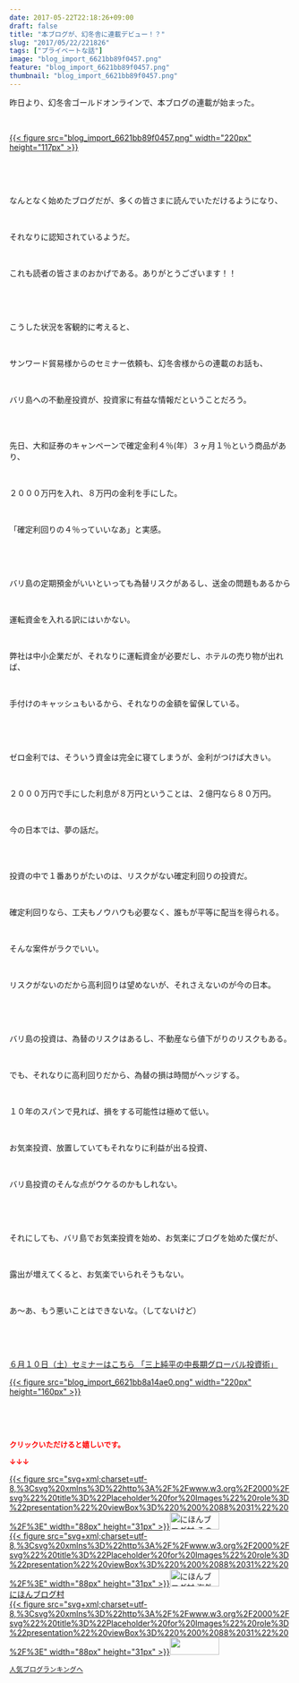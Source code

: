 ```yaml
---
date: 2017-05-22T22:18:26+09:00
draft: false
title: "本ブログが、幻冬舎に連載デビュー！？"
slug: "2017/05/22/221826"
tags: ["プライベートな話"]
image: "blog_import_6621bb89f0457.png"
feature: "blog_import_6621bb89f0457.png"
thumbnail: "blog_import_6621bb89f0457.png"
---
```

<p>昨日より、幻冬舎ゴールドオンラインで、本ブログの連載が始まった。</p><p> </p><p><a href="9278" target="_blank">{{< figure src="blog_import_6621bb89f0457.png" width="220px" height="117px" >}}</a></p><p> </p><p> </p><p>なんとなく始めたブログだが、多くの皆さまに読んでいただけるようになり、</p><p> </p><p>それなりに認知されているようだ。</p><p> </p><p>これも読者の皆さまのおかげである。ありがとうございます！！</p><p> </p><p> </p><p>こうした状況を客観的に考えると、</p><p> </p><p>サンワード貿易様からのセミナー依頼も、幻冬舎様からの連載のお話も、</p><p> </p><p>バリ島への不動産投資が、投資家に有益な情報だということだろう。</p><p> </p><p><br/>先日、大和証券のキャンペーンで確定金利４％(年）３ヶ月１％という商品があり、</p><p> </p><p>２０００万円を入れ、８万円の金利を手にした。</p><p> </p><p>「確定利回りの４％っていいなあ」と実感。</p><p> </p><p> </p><p>バリ島の定期預金がいいといっても為替リスクがあるし、送金の問題もあるから</p><p> </p><p>運転資金を入れる訳にはいかない。</p><p> </p><p>弊社は中小企業だが、それなりに運転資金が必要だし、ホテルの売り物が出れば、</p><p> </p><p>手付けのキャッシュもいるから、それなりの金額を留保している。</p><p> </p><p> </p><p>ゼロ金利では、そういう資金は完全に寝てしまうが、金利がつけば大きい。</p><p> </p><p>２０００万円で手にした利息が８万円ということは、２億円なら８０万円。</p><p> </p><p>今の日本では、夢の話だ。</p><p> </p><p><br/>投資の中で１番ありがたいのは、リスクがない確定利回りの投資だ。</p><p> </p><p>確定利回りなら、工夫もノウハウも必要なく、誰もが平等に配当を得られる。</p><p> </p><p>そんな案件がラクでいい。</p><p> </p><p>リスクがないのだから高利回りは望めないが、それさえないのが今の日本。</p><p> </p><p> </p><p>バリ島の投資は、為替のリスクはあるし、不動産なら値下がりのリスクもある。</p><p> </p><p>でも、それなりに高利回りだから、為替の損は時間がヘッジする。</p><p> </p><p>１０年のスパンで見れば、損をする可能性は極めて低い。</p><p> </p><p>お気楽投資、放置していてもそれなりに利益が出る投資、</p><p> </p><p>バリ島投資のそんな点がウケるのかもしれない。</p><p> </p><p> </p><p>それにしても、バリ島でお気楽投資を始め、お気楽にブログを始めた僕だが、</p><p> </p><p>露出が増えてくると、お気楽でいられそうもない。</p><p> </p><p>あ～あ、もう悪いことはできないな。（してないけど）</p><p> </p><p> </p><p><a href="10_ek" target="_blank">６月１０日（土）セミナーはこちら 「三上純平の中長期グローバル投資術」</a></p><p><a href="10_ek" target="_blank">{{< figure src="blog_import_6621bb8a14ae0.png" width="220px" height="160px" >}}</a></p><p> </p><p> </p><p><font color="#ff0000" size="2"><strong>クリックいただけると嬉しいです。</strong></font></p><p><font color="#ff0000" size="2"><strong>↓↓↓</strong></font></p><p><a href="ranking.html?p_cid=01260127" id="&amp;blogmura_banner" target="_blank">{{< figure src="svg+xml;charset=utf-8,%3Csvg%20xmlns%3D%22http%3A%2F%2Fwww.w3.org%2F2000%2Fsvg%22%20title%3D%22Placeholder%20for%20Images%22%20role%3D%22presentation%22%20viewBox%3D%220%200%2088%2031%22%20%2F%3E" width="88px" height="31px" >}}<noscript><img alt="にほんブログ村 その他生活ブログ 不動産投資へ" border="0" height="31" src="//life.blogmura.com/hudousantoushi/img/hudousantoushi88_31.gif" width="88"></noscript></a><br/><a href="ranking.html?p_cid=01260127" target="_blank">{{< figure src="svg+xml;charset=utf-8,%3Csvg%20xmlns%3D%22http%3A%2F%2Fwww.w3.org%2F2000%2Fsvg%22%20title%3D%22Placeholder%20for%20Images%22%20role%3D%22presentation%22%20viewBox%3D%220%200%2088%2031%22%20%2F%3E" width="88px" height="31px" >}}<noscript><img alt="にほんブログ村 海外生活ブログ バリ島情報へ" border="0" height="31" src="https://img-proxy.blog-video.jp/images?url=http%3A%2F%2Foverseas.blogmura.com%2Fbali%2Fimg%2Fbali88_31.gif" width="88"></noscript></a><br/><a href="ranking.html?p_cid=01260127" target="_blank">にほんブログ村</a><br/><a href="link.php?1804582" title="人気ブログランキングへ">{{< figure src="svg+xml;charset=utf-8,%3Csvg%20xmlns%3D%22http%3A%2F%2Fwww.w3.org%2F2000%2Fsvg%22%20title%3D%22Placeholder%20for%20Images%22%20role%3D%22presentation%22%20viewBox%3D%220%200%2088%2031%22%20%2F%3E" width="88px" height="31px" >}}<noscript><img border="0" height="31" src="https://blog.with2.net/img/banner/banner_22.gif" width="88"></noscript></a></p><p><a href="link.php?1804582" style="font-size: 12px;">人気ブログランキングへ</a></p>

